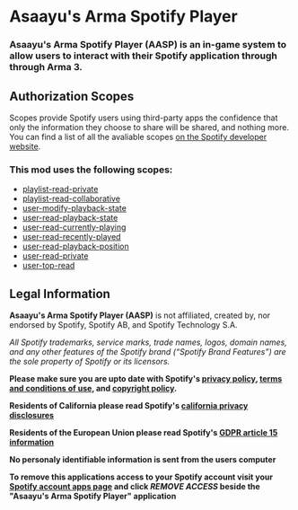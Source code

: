 # Asaayu's Arma Spotify Player
### Asaayu's Arma Spotify Player (AASP) is an in-game system to allow users to interact with their Spotify application through through Arma 3.

## Authorization Scopes
Scopes provide Spotify users using third-party apps the confidence that only the information they choose to share will be shared, and nothing more.
You can find a list of all the avaliable scopes [on the Spotify developer website](https://developer.spotify.com/documentation/general/guides/scopes/).

### **This mod uses the following scopes:**
- [playlist-read-private](https://developer.spotify.com/documentation/general/guides/scopes/#playlist-read-private)
- [playlist-read-collaborative](https://developer.spotify.com/documentation/general/guides/scopes/#playlist-read-collaborative)
- [user-modify-playback-state](https://developer.spotify.com/documentation/general/guides/scopes/#user-modify-playback-state)
- [user-read-playback-state](https://developer.spotify.com/documentation/general/guides/scopes/#user-read-playback-state)
- [user-read-currently-playing](https://developer.spotify.com/documentation/general/guides/scopes/#user-read-currently-playing)
- [user-read-recently-played](https://developer.spotify.com/documentation/general/guides/scopes/#user-read-recently-played)
- [user-read-playback-position](https://developer.spotify.com/documentation/general/guides/scopes/#user-read-playback-position)
- [user-read-private](https://developer.spotify.com/documentation/general/guides/scopes/#user-read-private)
- [user-top-read](https://developer.spotify.com/documentation/general/guides/scopes/#user-top-read)

## Legal Information
**Asaayu's Arma Spotify Player (AASP)** is not affiliated, created by, nor endorsed by Spotify, Spotify AB, and Spotify Technology S.A.

*All Spotify trademarks, service marks, trade names, logos, domain names, and any other features of the Spotify brand (“Spotify Brand Features”) are the sole property of Spotify or its licensors.*

**Please make sure you are upto date with Spotify's [privacy policy](https://www.spotify.com/us/legal/privacy-policy/), [terms and conditions of use](https://www.spotify.com/us/legal/end-user-agreement/), and [copyright policy](https://www.spotify.com/us/legal/copyright-policy/).**

**Residents of California please read Spotify's [california privacy disclosures](https://www.spotify.com/us/legal/California-privacy-disclosure/)**

**Residents of the European Union please read Spotify's [GDPR article 15 information](https://support.spotify.com/us/article/gdpr-article-15-information/)**

**No personaly identifiable information is sent from the users computer**

**To remove this applications access to your Spotify account visit your [Spotify account apps page](https://www.spotify.com/us/account/apps/) and click *REMOVE ACCESS*  beside the "Asaayu's Arma Spotify Player" application**

